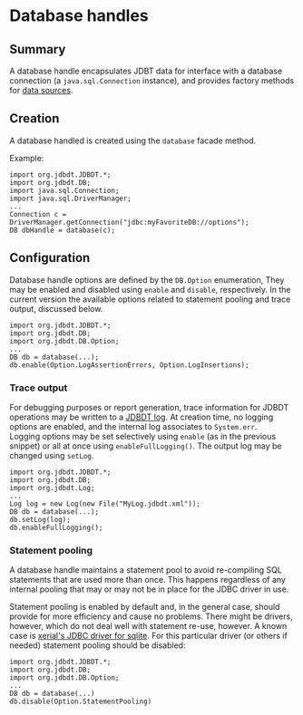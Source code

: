 # Database handles

## Summary 
A database handle encapsulates JDBT data for interface with a database 
connection (a `java.sql.Connection` instance), and provides factory 
methods for [data sources](DataSources.html). 

## Creation  

A database handled is created using the `database` facade method. 

Example:

	import org.jdbdt.JDBDT.*;
	import org.jdbdt.DB; 
	import java.sql.Connection;
	import java.sql.DriverManager;
	...
	Connection c = DriverManager.getConnection("jdbc:myFavoriteDB://options");
	DB dbHandle = database(c);

## Configuration 

Database handle options are defined by the `DB.Option` enumeration,
They may be enabled and disabled using  `enable` and `disable`, respectively. 
In the current version the available options related to statement pooling and
trace output, discussed below. 


    import org.jdbdt.JDBDT.*;
    import org.jdbdt.DB;
    import org.jdbdt.DB.Option;
    ...
	DB db = database(...);
	db.enable(Option.LogAssertionErrors, Option.LogInsertions);

### Trace output

For debugging purposes or report generation, trace information for JDBDT operations may be written to a [JDBDT log](Logs.html). At creation time, no logging options are enabled,
and the internal log associates to `System.err`.  
Logging options may be set selectively using `enable` (as in the previous snippet) or 
all at once using `enableFullLogging()`. The output log may be changed using `setLog`.

	import org.jdbdt.JDBDT.*;
    import org.jdbdt.DB;
    import org.jdbdt.Log;
    ...
    Log log = new Log(new File("MyLog.jdbdt.xml"));
	DB db = database(...);
	db.setLog(log);
	db.enableFullLogging();
	
### Statement pooling

A database handle maintains a statement pool to avoid re-compiling SQL statements
that are used more than once. This happens regardless of any internal pooling 
that may or may not be in place for the JDBC driver in use. 

Statement pooling is enabled by default and, in the general case, should provide for
more efficiency and cause no problems. There might be drivers, however, 
which do not deal well with statement re-use, however. A known case is
[xerial's JDBC driver for sqlite](https://github.com/xerial/sqlite-jdbc). 
For this particular driver (or others if needed) statement pooling should be disabled:

    import org.jdbdt.JDBDT.*;
    import org.jdbdt.DB;
    import org.jdbdt.DB.Option;
    ...
	DB db = database(...)
	db.disable(Option.StatementPooling)



	